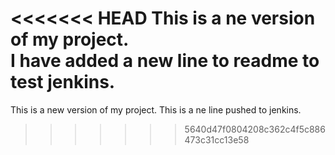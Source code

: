 <<<<<<< HEAD
This is a ne version of my project.<br/>
I have added a new line to readme to test jenkins.
=======
This is a new version of my project.
This is a ne line pushed to jenkins.
>>>>>>> 5640d47f0804208c362c4f5c886473c31cc13e58
